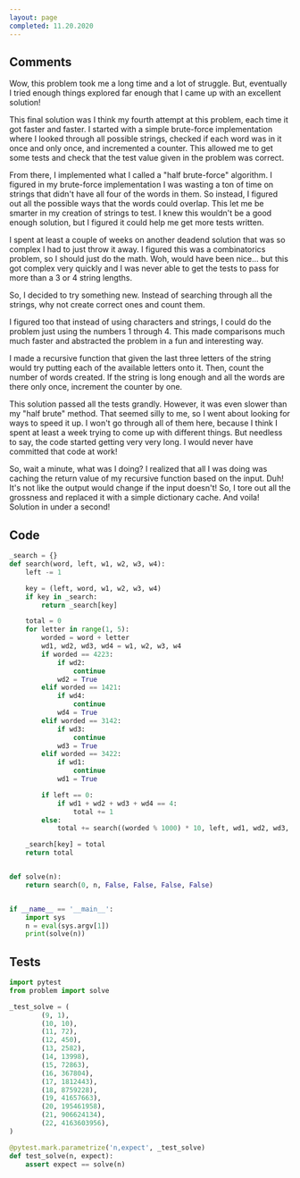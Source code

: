 ```yaml
---
layout: page
completed: 11.20.2020
---
```


## Comments

Wow, this problem took me a long time and a lot of struggle.  But, eventually I
tried enough things explored far enough that I came up with an excellent
solution!

This final solution was I think my fourth attempt at this problem, each time it
got faster and faster.  I started with a simple brute-force implementation
where I looked through all possible strings, checked if each word was in it
once and only once, and incremented a counter.  This allowed me to get some
tests and check that the test value given in the problem was correct.

From there, I implemented what I called a "half brute-force" algorithm.  I
figured in my brute-force implementation I was wasting a ton of time on strings
that didn't have all four of the words in them.  So instead, I figured out all
the possible ways that the words could overlap.  This let me be smarter in my
creation of strings to test.  I knew this wouldn't be a good enough solution,
but I figured it could help me get more tests written.

I spent at least a couple of weeks on another deadend solution that was so
complex I had to just throw it away.  I figured this was a combinatorics
problem, so I should just do the math.  Woh, would have been nice... but this
got complex very quickly and I was never able to get the tests to pass for more
than a 3 or 4 string lengths.

So, I decided to try something new.  Instead of searching through all the
strings, why not create correct ones and count them.

I figured too that instead of using characters and strings, I could do the
problem just using the numbers 1 through 4.  This made comparisons much much
faster and abstracted the problem in a fun and interesting way.

I made a recursive function that given the last three letters of the string
would try putting each of the available letters onto it.  Then, count the
number of words created.  If the string is long enough and all the words are
there only once, increment the counter by one.

This solution passed all the tests grandly.  However, it was even slower than
my "half brute" method.  That seemed silly to me, so I went about looking for
ways to speed it up.  I won't go through all of them here, because I think I
spent at least a week trying to come up with different things.  But needless to
say, the code started getting very very long.  I would never have committed
that code at work!

So, wait a minute, what was I doing?  I realized that all I was doing was
caching the return value of my recursive function based on the input.  Duh!
It's not like the output would change if the input doesn't!  So, I tore out all
the grossness and replaced it with a simple dictionary cache.  And voila!
Solution in under a second!

## Code

```python
_search = {}
def search(word, left, w1, w2, w3, w4):
    left -= 1

    key = (left, word, w1, w2, w3, w4)
    if key in _search:
        return _search[key]

    total = 0
    for letter in range(1, 5):
        worded = word + letter
        wd1, wd2, wd3, wd4 = w1, w2, w3, w4
        if worded == 4223:
            if wd2:
                continue
            wd2 = True
        elif worded == 1421:
            if wd4:
                continue
            wd4 = True
        elif worded == 3142:
            if wd3:
                continue
            wd3 = True
        elif worded == 3422:
            if wd1:
                continue
            wd1 = True

        if left == 0:
            if wd1 + wd2 + wd3 + wd4 == 4:
                total += 1
        else:
            total += search((worded % 1000) * 10, left, wd1, wd2, wd3, wd4)

    _search[key] = total
    return total


def solve(n):
    return search(0, n, False, False, False, False)


if __name__ == '__main__':
    import sys
    n = eval(sys.argv[1])
    print(solve(n))
```

## Tests

```python
import pytest
from problem import solve

_test_solve = (
        (9, 1),
        (10, 10),
        (11, 72),
        (12, 450),
        (13, 2582),
        (14, 13998),
        (15, 72863),
        (16, 367804),
        (17, 1812443),
        (18, 8759228),
        (19, 41657663),
        (20, 195461958),
        (21, 906624134),
        (22, 4163603956),
)

@pytest.mark.parametrize('n,expect', _test_solve)
def test_solve(n, expect):
    assert expect == solve(n)
```
